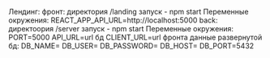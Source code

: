 Лендинг:
фронт: директория /landing 
       запуск - npm start
Переменные окружения:
REACT_APP_API_URL=http://localhost:5000
back: директоория  /server
      запуск - npm start
Переменные окружения:
PORT=5000
API_URL=url бд
CLIENT_URL=url фронта
данные развернутой бд:
DB_NAME=
DB_USER=
DB_PASSWORD=
DB_HOST=
DB_PORT=5432

